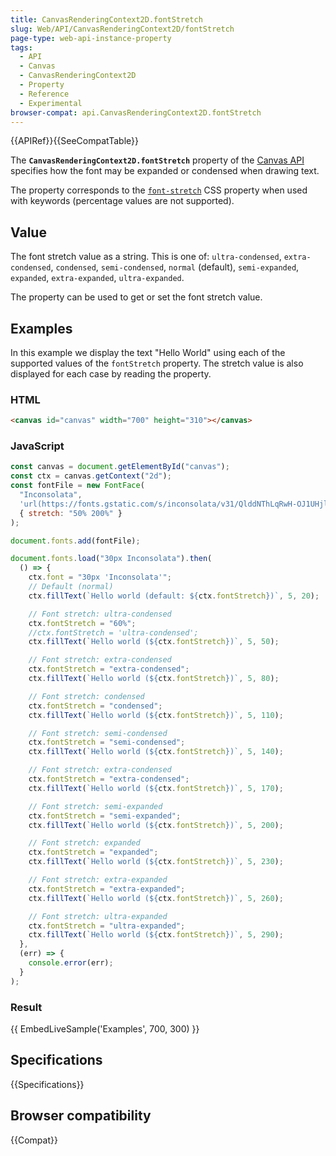 ```yaml
---
title: CanvasRenderingContext2D.fontStretch
slug: Web/API/CanvasRenderingContext2D/fontStretch
page-type: web-api-instance-property
tags:
  - API
  - Canvas
  - CanvasRenderingContext2D
  - Property
  - Reference
  - Experimental
browser-compat: api.CanvasRenderingContext2D.fontStretch
---
```


{{APIRef}}{{SeeCompatTable}}

The **`CanvasRenderingContext2D.fontStretch`** property of the [Canvas API](/en-US/docs/Web/API/Canvas_API) specifies how the font may be expanded or condensed when drawing text.

The property corresponds to the [`font-stretch`](/en-US/docs/Web/CSS/font-stretch) CSS property when used with keywords (percentage values are not supported).

## Value

The font stretch value as a string.
This is one of: `ultra-condensed`, `extra-condensed`, `condensed`, `semi-condensed`, `normal` (default), `semi-expanded`, `expanded`, `extra-expanded`, `ultra-expanded`.

The property can be used to get or set the font stretch value.

## Examples

In this example we display the text "Hello World" using each of the supported values of the `fontStretch` property.
The stretch value is also displayed for each case by reading the property.

### HTML

```html
<canvas id="canvas" width="700" height="310"></canvas>
```

### JavaScript

```js
const canvas = document.getElementById("canvas");
const ctx = canvas.getContext("2d");
const fontFile = new FontFace(
  "Inconsolata",
  'url(https://fonts.gstatic.com/s/inconsolata/v31/QlddNThLqRwH-OJ1UHjlKENVzlm-WkL3GZQmAwPyya15.woff2) format("woff2")',
  { stretch: "50% 200%" }
);

document.fonts.add(fontFile);

document.fonts.load("30px Inconsolata").then(
  () => {
    ctx.font = "30px 'Inconsolata'";
    // Default (normal)
    ctx.fillText(`Hello world (default: ${ctx.fontStretch})`, 5, 20);

    // Font stretch: ultra-condensed
    ctx.fontStretch = "60%";
    //ctx.fontStretch = 'ultra-condensed';
    ctx.fillText(`Hello world (${ctx.fontStretch})`, 5, 50);

    // Font stretch: extra-condensed
    ctx.fontStretch = "extra-condensed";
    ctx.fillText(`Hello world (${ctx.fontStretch})`, 5, 80);

    // Font stretch: condensed
    ctx.fontStretch = "condensed";
    ctx.fillText(`Hello world (${ctx.fontStretch})`, 5, 110);

    // Font stretch: semi-condensed
    ctx.fontStretch = "semi-condensed";
    ctx.fillText(`Hello world (${ctx.fontStretch})`, 5, 140);

    // Font stretch: extra-condensed
    ctx.fontStretch = "extra-condensed";
    ctx.fillText(`Hello world (${ctx.fontStretch})`, 5, 170);

    // Font stretch: semi-expanded
    ctx.fontStretch = "semi-expanded";
    ctx.fillText(`Hello world (${ctx.fontStretch})`, 5, 200);

    // Font stretch: expanded
    ctx.fontStretch = "expanded";
    ctx.fillText(`Hello world (${ctx.fontStretch})`, 5, 230);

    // Font stretch: extra-expanded
    ctx.fontStretch = "extra-expanded";
    ctx.fillText(`Hello world (${ctx.fontStretch})`, 5, 260);

    // Font stretch: ultra-expanded
    ctx.fontStretch = "ultra-expanded";
    ctx.fillText(`Hello world (${ctx.fontStretch})`, 5, 290);
  },
  (err) => {
    console.error(err);
  }
);
```

### Result

{{ EmbedLiveSample('Examples', 700, 300) }}

## Specifications

{{Specifications}}

## Browser compatibility

{{Compat}}
